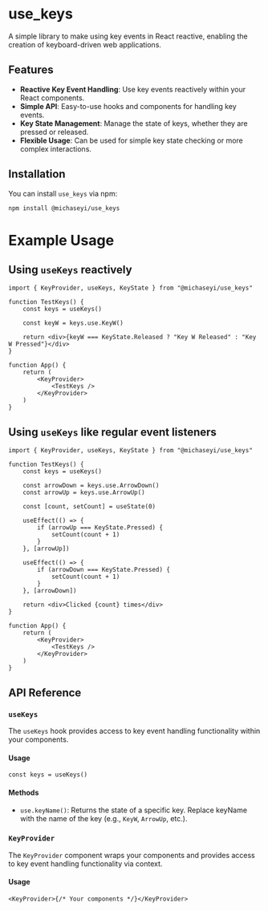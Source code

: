 # use_keys

A simple library to make using key events in React reactive, enabling the creation of keyboard-driven web applications.

## Features

- **Reactive Key Event Handling**: Use key events reactively within your React components.
- **Simple API**: Easy-to-use hooks and components for handling key events.
- **Key State Management**: Manage the state of keys, whether they are pressed or released.
- **Flexible Usage**: Can be used for simple key state checking or more complex interactions.

## Installation

You can install `use_keys` via npm:

```bash
npm install @michaseyi/use_keys
```

# Example Usage

## Using `useKeys` reactively

```tsx
import { KeyProvider, useKeys, KeyState } from "@michaseyi/use_keys"

function TestKeys() {
	const keys = useKeys()

	const keyW = keys.use.KeyW()

	return <div>{keyW === KeyState.Released ? "Key W Released" : "Key W Pressed"}</div>
}

function App() {
	return (
		<KeyProvider>
			<TestKeys />
		</KeyProvider>
	)
}
```

## Using `useKeys` like regular event listeners

```tsx
import { KeyProvider, useKeys, KeyState } from "@michaseyi/use_keys"

function TestKeys() {
	const keys = useKeys()

	const arrowDown = keys.use.ArrowDown()
	const arrowUp = keys.use.ArrowUp()

	const [count, setCount] = useState(0)

	useEffect(() => {
		if (arrowUp === KeyState.Pressed) {
			setCount(count + 1)
		}
	}, [arrowUp])

	useEffect(() => {
		if (arrowDown === KeyState.Pressed) {
			setCount(count + 1)
		}
	}, [arrowDown])

	return <div>Clicked {count} times</div>
}

function App() {
	return (
		<KeyProvider>
			<TestKeys />
		</KeyProvider>
	)
}
```

## API Reference

### `useKeys`

The `useKeys` hook provides access to key event handling functionality within your components.

#### Usage

```tsx
const keys = useKeys()
```

#### Methods

- `use.keyName()`: Returns the state of a specific key. Replace keyName with the name of the key (e.g., `KeyW`, `ArrowUp`, etc.).

### `KeyProvider`

The `KeyProvider` component wraps your components and provides access to key event handling functionality via context.

#### Usage

```tsx
<KeyProvider>{/* Your components */}</KeyProvider>
```
